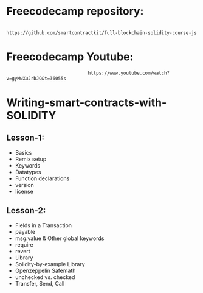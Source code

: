
# Freecodecamp repository: 

                                  https://github.com/smartcontractkit/full-blockchain-solidity-course-js
                                  
# Freecodecamp Youtube:

                                  https://www.youtube.com/watch?v=gyMwXuJrbJQ&t=36055s
                                  

# Writing-smart-contracts-with-SOLIDITY

## Lesson-1:
* Basics
* Remix setup
* Keywords
* Datatypes
* Function declarations
* version
* license

## Lesson-2:
* Fields in a Transaction
* payable
* msg.value & Other global keywords
* require
* revert
* Library
* Solidity-by-example Library
* Openzeppelin Safemath
* unchecked vs. checked
* Transfer, Send, Call
